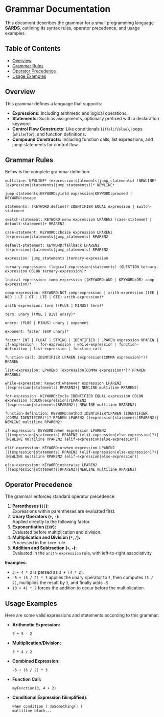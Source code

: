 # Grammar Documentation

This document describes the grammar for a small programming language **SARDS**, outlining its syntax rules, operator
precedence,
and usage examples.

## Table of Contents

- [Overview](#overview)
- [Grammar Rules](#grammar-rules)
- [Operator Precedence](#operator-precedence)
- [Usage Examples](#usage-examples)

## Overview

This grammar defines a language that supports:

- **Expressions:** Including arithmetic and logical operations.
- **Statements:** Such as assignments, optionally prefixed with a declaration keyword.
- **Control Flow Constructs:** Like conditionals (`if`/`elif`/`else`), loops (`while`/`for`), and function definitions.
- **Compound Constructs:** Including function calls, list expressions, and jump statements for control flow.

## Grammar Rules

Below is the complete grammar definition:

```grammar
multiline: NEWLINE* (expression|statements|jump_statements) (NEWLINE* (expression|statements|jump_statements))* NEWLINE*

jump-statements:KEYWORD:yield expression|KEYWORD:proceed | KEYWORD:escape

statements: (KEYWORD:define)? IDENTIFIER EQUAL expression | switch-statement

switch-statement: KEYWORD:menu expression LPAREN2 (case-statement | default-statement)+ RPAREN2

case-statement: KEYWORD:choice expression LPAREN2 (expression|statements|jump_statements) RPAREN2

default-statement: KEYWORD:fallback LPAREN2 (expression|statements|jump_statements) RPAREN2

expression: jump_statements |ternary-expression

ternary-expression: (logical-expression|statements) (QUESTION ternary-expression COLON ternary-expression)*

logical-expression: comp-expression ((KEYWORD:AND | KEYWORD:OR) comp-expression)*

comp-expression: KEYWORD:NOT comp-expression | arith-expression ((EE | NEQ | LT | GT | LTE | GTE) arith-expression)*

arith-expression: term ((PLUS | MINUS) term)*

term: unary ((MUL | DIV) unary)*

unary: (PLUS | MINUS) unary | exponent

exponent: factor (EXP unary)*

factor: INT | FLOAT | STRING | IDENTIFIER | LPAREN expression RPAREN | if-expression | for-expression | while-expression | function-definition | list-expression | function-call

function-call: IDENTIFIER LPAREN (expression(COMMA expression)*)? RPAREN

list-expression: LPAREN3 (expression(COMMA expression)*)? RPAREN RPAREN3

while-expression: Keyword:whenever expression LPAREN2 ((expression|statements) RPAREN2)| NEWLINE multiline RPAREN2)

for-expression: KEYWORD:Cycle IDENTIFIER EQUAL expression COLON expression (COLON:expression)?LPAREN2 ((expression|statements)RPAREN2)| NEWLINE multiline RPAREN2)

function-definition: KEYWORD:method IDENTIFIER?LPAREN (IDENTIFIER (COMMA IDENTIFIER)*)? RPAREN LPAREN2 ((expression|statements)RPAREN2)| NEWLINE multiline RPAREN2)

if-expression: KEYWORD:when expression LPAREN2 (((expression|statements) RPAREN2 (elif-expression|else-expression)?)|(NEWLINE multiline RPAREN2 (elif-expression|else-expression))

elif-expression: KEYWORD:orwhen expression LPAREN2 (((expression|statements) RPAREN2 (elif-expression|else-expression)?)|(NEWLINE multiline RPAREN2 (elif-expression|else-expression))

else-expression: KEYWORD:otherwise LPAREN2 (((expression|statements)RPAREN2)|NEWLINE multiline RPAREN2)
```

## Operator Precedence

The grammar enforces standard operator precedence:

1. **Parentheses (`()`):**  
   Expressions within parentheses are evaluated first.
2. **Unary Operators (`+`, `-`):**  
   Applied directly to the following factor.
3. **Exponentiation (`EXP`):**  
   Evaluated before multiplication and division.
4. **Multiplication and Division (`*`, `/`):**  
   Processed in the `term` rule.
5. **Addition and Subtraction (`+`, `-`):**  
   Evaluated in the `arith-expression` rule, with left-to-right associativity.

**Examples:**

- `3 + 4 * 2` is parsed as `3 + (4 * 2)`.
- `-5 + (6 / 2) * 3` applies the unary operator to `5`, then computes `(6 / 2)`, multiplies the result by `3`, and
  finally adds `-5`.
- `(3 + 4) * 2` forces the addition to occur before the multiplication.

## Usage Examples

Here are some valid expressions and statements according to this grammar:

- **Arithmetic Expression:**
  ```plaintext
  3 + 5 - 2
  ```
- **Multiplication/Division:**
  ```plaintext
  3 * 4 / 2
  ```
- **Combined Expression:**
  ```plaintext
  -5 + (6 / 2) * 3
  ```
- **Function Call:**
  ```plaintext
  myFunction(3, 4 + 2)
  ```
- **Conditional Expression (Simplified):**
  ```plaintext
  when condition ( doSomething() )
  multiline block...
  ```

